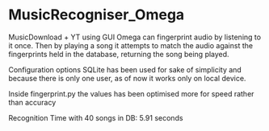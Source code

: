 # MusicRecogniser_Omega
MusicDownload + YT using GUI
Omega can fingerprint audio  by listening to it once.
Then by playing a song it attempts to match the audio against the fingerprints held in the database,
returning the song being played.

Configuration options
SQLite has been used for sake of simplicity and because there is only one user, as of now it works only on local device.

Inside fingerprint.py the values has been optimised more for speed rather than accuracy

Recognition Time with 40 songs in DB: 5.91 seconds
